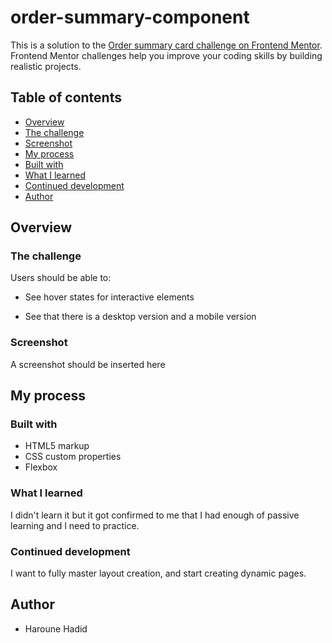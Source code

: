 # order-summary-component

This is a solution to the [Order summary card challenge on Frontend Mentor](https://www.frontendmentor.io/challenges/order-summary-component-QlPmajDUj). Frontend Mentor challenges help you improve your coding skills by building realistic projects. 

## Table of contents

- [Overview](#overview)
 - [The challenge](#the-challenge)
 - [Screenshot](#screenshot)
- [My process](#my-process)
 - [Built with](#built-with)
 - [What I learned](#what-i-learned)
 - [Continued development](#continued-development)
- [Author](#author)

## Overview

### The challenge

Users should be able to:

- See hover states for interactive elements

- See that there is a desktop version and a mobile version

### Screenshot

A screenshot should be inserted here

## My process

### Built with

- HTML5 markup
- CSS custom properties
- Flexbox

### What I learned

I didn't learn it but it got confirmed to me that I had enough of passive learning and I need to practice.

### Continued development

I want to fully master layout creation, and start creating dynamic pages.

## Author

- Haroune Hadid